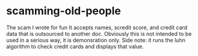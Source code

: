 # scamming-old-people
The scam I wrote for fun
It accepts names, scredit score, and credit card data that is outsourced to another doc.
Obviously this is not intended to be used in a serious way, it is demonsration only.
Side note: it runs the luhn algorithm to check credit cards and displays that value.
